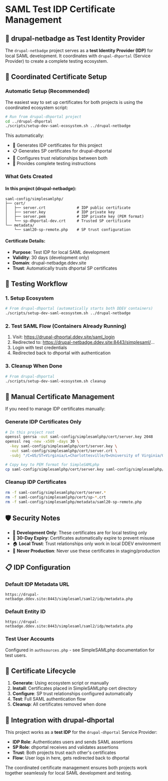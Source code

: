 # SAML Test IDP Certificate Management

## 🏢 drupal-netbadge as Test Identity Provider

The `drupal-netbadge` project serves as a **test Identity Provider (IDP)** for local SAML development. It coordinates with `drupal-dhportal` (Service Provider) to create a complete testing ecosystem.

## 🔗 Coordinated Certificate Setup

### Automatic Setup (Recommended)

The easiest way to set up certificates for both projects is using the coordinated ecosystem script:

```bash
# Run from drupal-dhportal project
cd ../drupal-dhportal
./scripts/setup-dev-saml-ecosystem.sh ../drupal-netbadge
```

This automatically:
- 🏢 Generates IDP certificates for this project
- 📋 Generates SP certificates for drupal-dhportal
- 🔗 Configures trust relationships between both
- 📝 Provides complete testing instructions

### What Gets Created

#### In this project (drupal-netbadge):
```
saml-config/simplesamlphp/
├── cert/
│   ├── server.crt              # IDP public certificate
│   ├── server.key              # IDP private key
│   ├── server.pem              # IDP private key (PEM format)
│   └── sp-dhportal-dev.crt     # Trusted SP certificate
└── metadata/
    └── saml20-sp-remote.php    # SP trust configuration
```

#### Certificate Details:
- **Purpose**: Test IDP for local SAML development
- **Validity**: 30 days (development only)
- **Domain**: drupal-netbadge.ddev.site
- **Trust**: Automatically trusts dhportal SP certificates

## 🚀 Testing Workflow

### 1. Setup Ecosystem
```bash
# From drupal-dhportal (automatically starts both DDEV containers)
./scripts/setup-dev-saml-ecosystem.sh ../drupal-netbadge
```

### 2. Test SAML Flow (Containers Already Running)
1. Visit: https://drupal-dhportal.ddev.site/saml_login
2. Redirected to: https://drupal-netbadge.ddev.site:8443/simplesaml/...
3. Login with test credentials
4. Redirected back to dhportal with authentication

### 3. Cleanup When Done
```bash
# From drupal-dhportal
./scripts/setup-dev-saml-ecosystem.sh cleanup
```

## 🔧 Manual Certificate Management

If you need to manage IDP certificates manually:

### Generate IDP Certificates Only
```bash
# In this project root
openssl genrsa -out saml-config/simplesamlphp/cert/server.key 2048
openssl req -new -x509 -days 30 \
  -key saml-config/simplesamlphp/cert/server.key \
  -out saml-config/simplesamlphp/cert/server.crt \
  -subj "/C=US/ST=Virginia/L=Charlottesville/O=University of Virginia/OU=NetBadge Test IDP/CN=drupal-netbadge.ddev.site"

# Copy key to PEM format for SimpleSAMLphp
cp saml-config/simplesamlphp/cert/server.key saml-config/simplesamlphp/cert/server.pem
```

### Cleanup IDP Certificates
```bash
rm -f saml-config/simplesamlphp/cert/server.*
rm -f saml-config/simplesamlphp/cert/sp-*.crt
rm -f saml-config/simplesamlphp/metadata/saml20-sp-remote.php
```

## 🛡️ Security Notes

- 🚮 **Development Only**: These certificates are for local testing only
- 🔄 **30-Day Expiry**: Certificates automatically expire to prevent misuse
- 🏠 **Local Trust**: Trust relationships only work in local DDEV environment
- 🚫 **Never Production**: Never use these certificates in staging/production

## 📋 IDP Configuration

### Default IDP Metadata URL
```
https://drupal-netbadge.ddev.site:8443/simplesaml/saml2/idp/metadata.php
```

### Default Entity ID
```
https://drupal-netbadge.ddev.site:8443/simplesaml/saml2/idp/metadata.php
```

### Test User Accounts
Configured in `authsources.php` - see SimpleSAMLphp documentation for test users.

## 🔄 Certificate Lifecycle

1. **Generate**: Using ecosystem script or manually
2. **Install**: Certificates placed in SimpleSAMLphp cert directory
3. **Configure**: SP trust relationships configured automatically
4. **Test**: Full SAML authentication flow
5. **Cleanup**: All certificates removed when done

## 🤝 Integration with drupal-dhportal

This project works as a **test IDP** for the `drupal-dhportal` Service Provider:

- **IDP Role**: Authenticates users and sends SAML assertions
- **SP Role**: dhportal receives and validates assertions
- **Trust**: Both projects trust each other's certificates
- **Flow**: User logs in here, gets redirected back to dhportal

The coordinated certificate management ensures both projects work together seamlessly for local SAML development and testing.

